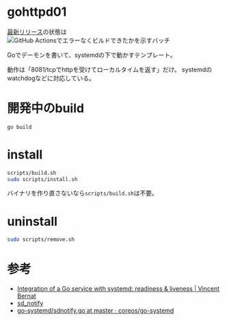 # gohttpd01

[最新リリース](//github.com/heiwa4126/gohttpd01/releases/latest)の状態は ![GitHub Actionsでエラーなくビルドできたかを示すバッチ](https://github.com/heiwa4126/gohttpd01/workflows/Go/badge.svg) 

Goでデーモンを書いて、systemdの下で動かすテンプレート。

動作は「8081/tcpでhttpを受けてローカルタイムを返す」だけ。
systemdのwatchdogなどに対応している。

# 開発中のbuild

``` bash
go build
```

# install

``` bash
scripts/build.sh
sudo scripts/install.sh
```

バイナリを作り直さないなら`scripts/build.sh`は不要。

# uninstall

``` bash
sudo scripts/remove.sh
```

# 参考
- [Integration of a Go service with systemd: readiness & liveness | Vincent Bernat](https://vincent.bernat.ch/en/blog/2017-systemd-golang)
- [sd_notify](https://www.freedesktop.org/software/systemd/man/sd_notify.html)
- [go-systemd/sdnotify.go at master · coreos/go-systemd](https://github.com/coreos/go-systemd/blob/master/daemon/sdnotify.go)
